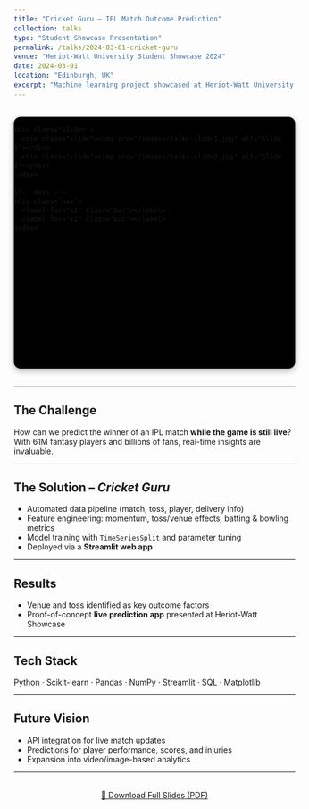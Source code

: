 ```yaml
---
title: "Cricket Guru – IPL Match Outcome Prediction"
collection: talks
type: "Student Showcase Presentation"
permalink: /talks/2024-03-01-cricket-guru
venue: "Heriot-Watt University Student Showcase 2024"
date: 2024-03-01
location: "Edinburgh, UK"
excerpt: "Machine learning project showcased at Heriot-Watt University to predict IPL match outcomes in real-time using ball-by-ball data, feature engineering, and a Streamlit app."
---
```


<!-- 📸 Slideshow -->
<div class="slider-wrapper">
  <div class="slider">
    <input type="radio" name="slide" id="s1" checked>
    <input type="radio" name="slide" id="s2">

    <div class="slides">
      <div class="slide"><img src="/images/talks-slide1.jpg" alt="Slide 1"></div>
      <div class="slide"><img src="/images/talks-slide2.jpg" alt="Slide 2"></div>
    </div>

    <!-- dots -->
    <div class="nav">
      <label for="s1" class="bar"></label>
      <label for="s2" class="bar"></label>
    </div>
  </div>
</div>

<style>
.slider-wrapper {
  max-width: 800px;
  height: 450px;
  margin: 2rem auto;
  border-radius: 12px;
  overflow: hidden;
  box-shadow: 0 4px 12px rgba(0,0,0,0.3);
  background: #000;
}
.slider {
  width: 100%;
  height: 100%;
  position: relative;
}
.slides {
  display: flex;
  width: 200%;   /* 2 slides */
  height: 100%;
  transition: transform 0.6s ease;
}
.slide {
  width: 100%;
  height: 100%;
  flex-shrink: 0;
}
.slide img {
  width: 100%;
  height: 100%;
  object-fit: cover;   /* fill container, crop edges */
  display: block;
}
input[type=radio] {display: none;}
#s1:checked ~ .slides {transform: translateX(0);}
#s2:checked ~ .slides {transform: translateX(-100%);}
.nav {
  text-align: center;
  position: absolute;
  bottom: 10px;
  width: 100%;
}
.bar {
  cursor: pointer;
  height: 12px;
  width: 12px;
  margin: 0 5px;
  background: #bbb;
  border-radius: 50%;
  display: inline-block;
  transition: background-color 0.3s;
}
#s1:checked ~ .nav label[for=s1],
#s2:checked ~ .nav label[for=s2] {
  background: #717171;
}
</style>

---

## The Challenge  
How can we predict the winner of an IPL match **while the game is still live**?  
With 61M fantasy players and billions of fans, real-time insights are invaluable.  

---

## The Solution – *Cricket Guru*  
- Automated data pipeline (match, toss, player, delivery info)  
- Feature engineering: momentum, toss/venue effects, batting & bowling metrics  
- Model training with `TimeSeriesSplit` and parameter tuning  
- Deployed via a **Streamlit web app**  

---

## Results  
- Venue and toss identified as key outcome factors  
- Proof-of-concept **live prediction app** presented at Heriot-Watt Showcase  

---

## Tech Stack  
Python · Scikit-learn · Pandas · NumPy · Streamlit · SQL · Matplotlib  

---

## Future Vision  
- API integration for live match updates  
- Predictions for player performance, scores, and injuries  
- Expansion into video/image-based analytics  

---

<div style="text-align: center; margin-top: 2rem;">
  <a href="/files/CricketGuru.pdf" class="btn btn--large btn--primary" target="_blank">
    📑 Download Full Slides (PDF)
  </a>
</div>
